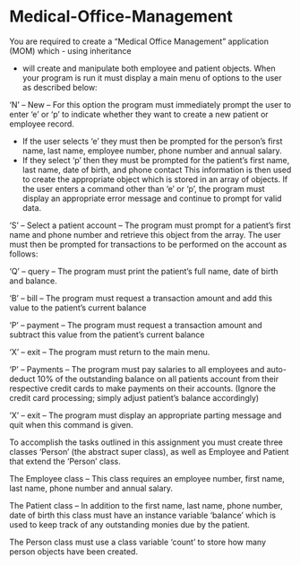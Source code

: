 # Medical-Office-Management
You are required to create a “Medical Office Management” application (MOM) which - using inheritance
  - will create and manipulate both employee and patient objects. 
When your program is run it must display a main menu of options to the user as described below:

‘N’ – New – For this option the program must immediately prompt the user to enter ‘e’ or ‘p’ to indicate
whether they want to create a new patient or employee record.
 -  If the user selects ‘e’ they must then be prompted for the person’s first name, last name, employee
    number, phone number and annual salary.
 -  If they select ‘p’ then they must be prompted for the patient’s first name, last name, date of birth, and
    phone contact
This information is then used to create the appropriate object which is stored in an array of objects. If
the user enters a command other than ‘e’ or ‘p’, the program must display an appropriate error message
and continue to prompt for valid data.

‘S’ – Select a patient account – The program must prompt for a patient’s first name and phone number
and retrieve this object from the array. The user must then be prompted for transactions to be
performed on the account as follows:

  ‘Q’ – query – The program must print the patient’s full name, date of birth and balance.

  ‘B’ – bill – The program must request a transaction amount and add this value to the patient’s
  current balance

  ‘P’ – payment – The program must request a transaction amount and subtract this value from
  the patient’s current balance

  ‘X’ – exit – The program must return to the main menu.

‘P’ – Payments – The program must pay salaries to all employees and auto-deduct 10% of the
outstanding balance on all patients account from their respective credit cards to make payments on
their accounts. (Ignore the credit card processing; simply adjust patient’s balance accordingly)

‘X’ – exit – The program must display an appropriate parting message and quit when this command is
given.

To accomplish the tasks outlined in this assignment you must create three classes ‘Person’ (the abstract
super class), as well as Employee and Patient that extend the ‘Person’ class.

The Employee class – This class requires an employee number, first name, last name, phone number and
annual salary.

The Patient class – In addition to the first name, last name, phone number, date of birth this class must
have an instance variable ‘balance’ which is used to keep track of any outstanding monies due by the
patient.

The Person class must use a class variable ‘count’ to store how many person objects have been created. 
